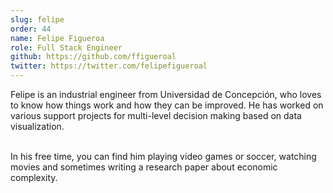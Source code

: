 ```yaml
---
slug: felipe
order: 44
name: Felipe Figueroa
role: Full Stack Engineer
github: https://github.com/ffigueroal
twitter: https://twitter.com/felipefigueroal
---
```


Felipe is an industrial engineer from Universidad de Concepción, who loves to know how things work and how they can be improved. He has worked on various support projects for multi-level decision making based on data visualization.<br /><br />

In his free time, you can find him playing video games or soccer, watching movies and sometimes writing a research paper about economic complexity.
